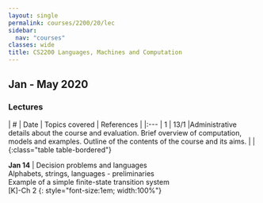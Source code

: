 ```yaml
---
layout: single
permalink: courses/2200/20/lec
sidebar:
  nav: "courses"
classes: wide
title: CS2200 Languages, Machines and Computation
---
```


## Jan - May 2020
### Lectures


| \# | Date | Topics covered | References |
|:---
| 1 | 13/1 |Administrative details about the course and evaluation. Brief overview of computation, models and examples. Outline of the contents of the course and its aims. |  |
{:class="table table-bordered"}

 **Jan 14** | Decision problems and languages<br/> Alphabets, strings, languages - preliminaries<br/> Example of a simple finite-state transition system <br/>  [K]-Ch 2
 {: style="font-size:1em; width:100%"}
